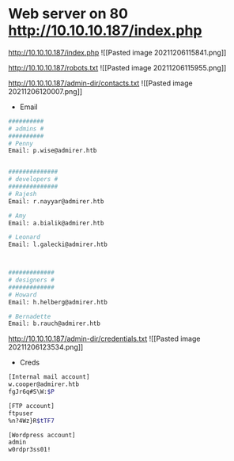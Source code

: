 # Web server on 80 http://10.10.10.187/index.php

http://10.10.10.187/index.php
![[Pasted image 20211206115841.png]]


http://10.10.10.187/robots.txt
![[Pasted image 20211206115955.png]]

http://10.10.10.187/admin-dir/contacts.txt
![[Pasted image 20211206120007.png]]




* Email
```bash
##########
# admins #
##########
# Penny
Email: p.wise@admirer.htb


##############
# developers #
##############
# Rajesh
Email: r.nayyar@admirer.htb

# Amy
Email: a.bialik@admirer.htb

# Leonard
Email: l.galecki@admirer.htb



#############
# designers #
#############
# Howard
Email: h.helberg@admirer.htb

# Bernadette
Email: b.rauch@admirer.htb
```


http://10.10.10.187/admin-dir/credentials.txt
![[Pasted image 20211206123534.png]]
* Creds
```bash
[Internal mail account]
w.cooper@admirer.htb
fgJr6q#S\W:$P

[FTP account]
ftpuser
%n?4Wz}R$tTF7

[Wordpress account]
admin
w0rdpr3ss01!
```

